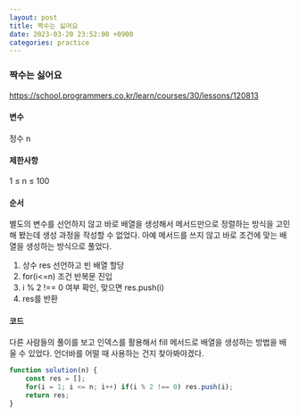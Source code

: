 ```yaml
---
layout: post
title: 짝수는 싫어요
date: 2023-03-20 23:52:00 +0900
categories: practice
---
```

### 짝수는 싫어요    
https://school.programmers.co.kr/learn/courses/30/lessons/120813    
    
#### 변수    
정수 n    
    
#### 제한사항    
1 ≤ n ≤ 100    
    
#### 순서    
별도의 변수를 선언하지 않고 바로 배열을 생성해서 메서드만으로 정렬하는 방식을 고민해 봤는데 생성 과정을 작성할 수 없었다. 아예 메서드를 쓰지 않고 바로 조건에 맞는 배열을 생성하는 방식으로 풀었다.    
1. 상수 res 선언하고 빈 배열 할당    
2. for(i<=n) 조건 반복문 진입    
3. i % 2 !== 0 여부 확인, 맞으면 res.push(i)    
4. res를 반환    
    
#### 코드    
다른 사람들의 풀이를 보고 인덱스를 활용해서 fill 메서드로 배열을 생성하는 방법을 배울 수 있었다. 언더바를 어떨 때 사용하는 건지 찾아봐야겠다.    
```JavaScript
function solution(n) {
    const res = [];
    for(i = 1; i <= n; i++) if(i % 2 !== 0) res.push(i);
    return res;
}
```
